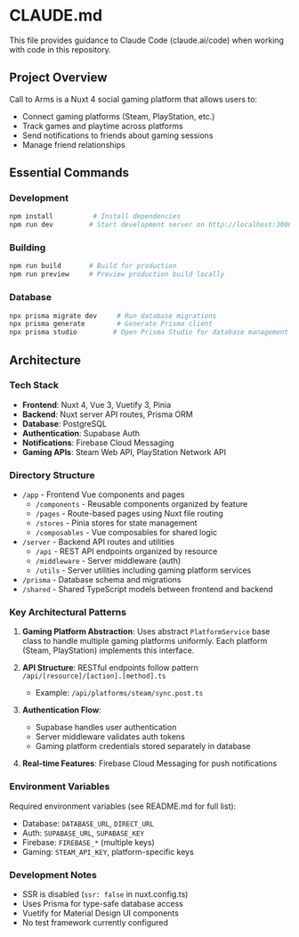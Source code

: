 # CLAUDE.md

This file provides guidance to Claude Code (claude.ai/code) when working with code in this repository.

## Project Overview

Call to Arms is a Nuxt 4 social gaming platform that allows users to:
- Connect gaming platforms (Steam, PlayStation, etc.)
- Track games and playtime across platforms
- Send notifications to friends about gaming sessions
- Manage friend relationships

## Essential Commands

### Development
```bash
npm install          # Install dependencies
npm run dev         # Start development server on http://localhost:3000
```

### Building
```bash
npm run build       # Build for production
npm run preview     # Preview production build locally
```

### Database
```bash
npx prisma migrate dev     # Run database migrations
npx prisma generate        # Generate Prisma client
npx prisma studio         # Open Prisma Studio for database management
```

## Architecture

### Tech Stack
- **Frontend**: Nuxt 4, Vue 3, Vuetify 3, Pinia
- **Backend**: Nuxt server API routes, Prisma ORM
- **Database**: PostgreSQL
- **Authentication**: Supabase Auth
- **Notifications**: Firebase Cloud Messaging
- **Gaming APIs**: Steam Web API, PlayStation Network API

### Directory Structure
- `/app` - Frontend Vue components and pages
  - `/components` - Reusable components organized by feature
  - `/pages` - Route-based pages using Nuxt file routing
  - `/stores` - Pinia stores for state management
  - `/composables` - Vue composables for shared logic
- `/server` - Backend API routes and utilities
  - `/api` - REST API endpoints organized by resource
  - `/middleware` - Server middleware (auth)
  - `/utils` - Server utilities including gaming platform services
- `/prisma` - Database schema and migrations
- `/shared` - Shared TypeScript models between frontend and backend

### Key Architectural Patterns

1. **Gaming Platform Abstraction**: Uses abstract `PlatformService` base class to handle multiple gaming platforms uniformly. Each platform (Steam, PlayStation) implements this interface.

2. **API Structure**: RESTful endpoints follow pattern `/api/[resource]/[action].[method].ts`
   - Example: `/api/platforms/steam/sync.post.ts`

3. **Authentication Flow**: 
   - Supabase handles user authentication
   - Server middleware validates auth tokens
   - Gaming platform credentials stored separately in database

4. **Real-time Features**: Firebase Cloud Messaging for push notifications

### Environment Variables

Required environment variables (see README.md for full list):
- Database: `DATABASE_URL`, `DIRECT_URL`
- Auth: `SUPABASE_URL`, `SUPABASE_KEY`
- Firebase: `FIREBASE_*` (multiple keys)
- Gaming: `STEAM_API_KEY`, platform-specific keys

### Development Notes

- SSR is disabled (`ssr: false` in nuxt.config.ts)
- Uses Prisma for type-safe database access
- Vuetify for Material Design UI components
- No test framework currently configured